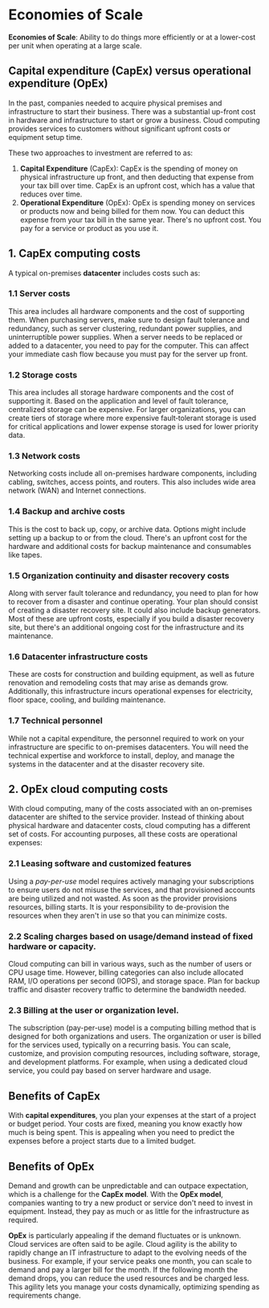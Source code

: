 # Economies of Scale
__Economies of Scale__: Ability to do things more efficiently or at a lower-cost per unit when operating at a large scale.

## Capital expenditure (CapEx) versus operational expenditure (OpEx)
In the past, companies needed to acquire physical premises and infrastructure to start their business. There was a substantial up-front cost in hardware and infrastructure to start or grow a business. Cloud computing provides services to customers without significant upfront costs or equipment setup time.

These two approaches to investment are referred to as:
1. __Capital Expenditure__ (CapEx): CapEx is the spending of money on physical infrastructure up front, and then deducting that expense from your tax bill over time. CapEx is an upfront cost, which has a value that reduces over time.
2. __Operational Expenditure__ (OpEx): OpEx is spending money on services or products now and being billed for them now. You can deduct this expense from your tax bill in the same year. There's no upfront cost. You pay for a service or product as you use it.

## 1. CapEx computing costs
A typical on-premises __datacenter__ includes costs such as:
### 1.1 Server costs
This area includes all hardware components and the cost of supporting them. When purchasing servers, make sure to design fault tolerance and redundancy, such as server clustering, redundant power supplies, and uninterruptible power supplies. When a server needs to be replaced or added to a datacenter, you need to pay for the computer. This can affect your immediate cash flow because you must pay for the server up front.
### 1.2 Storage costs
This area includes all storage hardware components and the cost of supporting it. Based on the application and level of fault tolerance, centralized storage can be expensive. For larger organizations, you can create tiers of storage where more expensive fault‐tolerant storage is used for critical applications and lower expense storage is used for lower priority data.
### 1.3 Network costs
Networking costs include all on-premises hardware components, including cabling, switches, access points, and routers. This also includes wide area network (WAN) and Internet connections.
### 1.4 Backup and archive costs
This is the cost to back up, copy, or archive data. Options might include setting up a backup to or from the cloud. There's an upfront cost for the hardware and additional costs for backup maintenance and consumables like tapes.
### 1.5 Organization continuity and disaster recovery costs
Along with server fault tolerance and redundancy, you need to plan for how to recover from a disaster and continue operating. Your plan should consist of creating a disaster recovery site. It could also include backup generators. Most of these are upfront costs, especially if you build a disaster recovery site, but there's an additional ongoing cost for the infrastructure and its maintenance.
### 1.6 Datacenter infrastructure costs
These are costs for construction and building equipment, as well as future renovation and remodeling costs that may arise as demands grow. Additionally, this infrastructure incurs operational expenses for electricity, floor space, cooling, and building maintenance.
### 1.7 Technical personnel
While not a capital expenditure, the personnel required to work on your infrastructure are specific to on-premises datacenters. You will need the technical expertise and workforce to install, deploy, and manage the systems in the datacenter and at the disaster recovery site.

## 2. OpEx cloud computing costs
With cloud computing, many of the costs associated with an on-premises datacenter are shifted to the service provider. Instead of thinking about physical hardware and datacenter costs, cloud computing has a different set of costs. For accounting purposes, all these costs are operational expenses:
### 2.1 Leasing software and customized features
Using a _pay-per-use_ model requires actively managing your subscriptions to ensure users do not misuse the services, and that provisioned accounts are being utilized and not wasted. As soon as the provider provisions resources, billing starts. It is your responsibility to de-provision the resources when they aren't in use so that you can minimize costs.
### 2.2 Scaling charges based on usage/demand instead of fixed hardware or capacity.
Cloud computing can bill in various ways, such as the number of users or CPU usage time. However, billing categories can also include allocated RAM, I/O operations per second (IOPS), and storage space. Plan for backup traffic and disaster recovery traffic to determine the bandwidth needed.
### 2.3 Billing at the user or organization level.
The subscription (pay-per-use) model is a computing billing method that is designed for both organizations and users. The organization or user is billed for the services used, typically on a recurring basis. You can scale, customize, and provision computing resources, including software, storage, and development platforms. For example, when using a dedicated cloud service, you could pay based on server hardware and usage.

## Benefits of CapEx
With __capital expenditures__, you plan your expenses at the start of a project or budget period. Your costs are fixed, meaning you know exactly how much is being spent. This is appealing when you need to predict the expenses before a project starts due to a limited budget.

## Benefits of OpEx
Demand and growth can be unpredictable and can outpace expectation, which is a challenge for the __CapEx model__. With the __OpEx model__, companies wanting to try a new product or service don't need to invest in equipment. Instead, they pay as much or as little for the infrastructure as required.

__OpEx__ is particularly appealing if the demand fluctuates or is unknown. Cloud services are often said to be agile. Cloud agility is the ability to rapidly change an IT infrastructure to adapt to the evolving needs of the business. For example, if your service peaks one month, you can scale to demand and pay a larger bill for the month. If the following month the demand drops, you can reduce the used resources and be charged less. This agility lets you manage your costs dynamically, optimizing spending as requirements change.